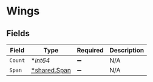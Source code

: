 # Wings


## Fields

| Field                                       | Type                                        | Required                                    | Description                                 |
| ------------------------------------------- | ------------------------------------------- | ------------------------------------------- | ------------------------------------------- |
| `Count`                                     | **int64*                                    | :heavy_minus_sign:                          | N/A                                         |
| `Span`                                      | [*shared.Span](../../models/shared/span.md) | :heavy_minus_sign:                          | N/A                                         |